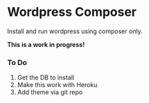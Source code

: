 # Wordpress Composer

Install and run wordpress using composer only.

**This is a work in progress!**

### To Do

1. Get the DB to install
2. Make this work with Heroku
3. Add theme via git repo

